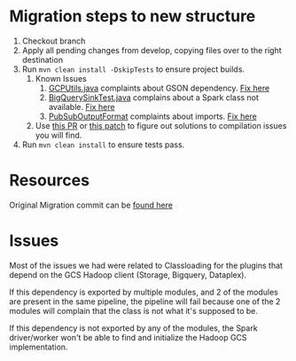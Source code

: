 # Migration steps to new structure

1. Checkout branch 
2. Apply all pending changes from develop, copying files over to the right destination
3. Run `mvn clean install -DskipTests` to ensure project builds.
    1. Known Issues
       1. [GCPUtils.java](google-cloud-common/src/main/java/io/cdap/plugin/gcp/common/GCPUtils.java) complaints about GSON dependency. [Fix here](https://github.com/data-integrations/google-cloud/commit/595e03c2355a24db9c132cbdf325308aebf0b00e#diff-ecbd6e9431d61eee2143b04d8b68d35c792ea40fded5b5d6fed1941f6d29ef27)
       2. [BigQuerySinkTest.java](google-cloud-bigquery/src/test/java/io/cdap/plugin/gcp/bigquery/sink/BigQuerySinkTest.java) complains about a Spark class not available. [Fix here](https://github.com/data-integrations/google-cloud/commit/595e03c2355a24db9c132cbdf325308aebf0b00e#diff-8b26805b83830ec280c4bd9ecb084afc76e03e1b420aeee18c774adc2c8daaef)
       3. [PubSubOutputFormat](google-cloud-pubsub/src/main/java/io/cdap/plugin/gcp/publisher/PubSubOutputFormat.java) complaints about imports. [Fix here](https://github.com/data-integrations/google-cloud/commit/595e03c2355a24db9c132cbdf325308aebf0b00e#diff-ddf71d4aca12ae1f28862ad3d2a10e6c59bb149536c8d924436943f4dc426d1e)
    2. Use [this PR](https://github.com/data-integrations/google-cloud/commit/595e03c2355a24db9c132cbdf325308aebf0b00e) or [this patch](https://github.com/data-integrations/google-cloud/commit/595e03c2355a24db9c132cbdf325308aebf0b00e.patch) to figure out solutions to compilation issues you will find.
4. Run `mvn clean install` to ensure tests pass.

# Resources

Original Migration commit can be [found here](https://github.com/data-integrations/google-cloud/commit/595e03c2355a24db9c132cbdf325308aebf0b00e)

# Issues

Most of the issues we had were related to Classloading for the plugins that depend on the GCS Hadoop client 
(Storage, Bigquery, Dataplex). 

If this dependency is exported by multiple modules, and 2 of the modules are present in the same pipeline, the pipeline
will fail because one of the 2 modules will complain that the class is not what it's supposed to be. 

If this dependency is not exported by any of the modules, the Spark driver/worker won't be able to find and initialize
the Hadoop GCS implementation. 